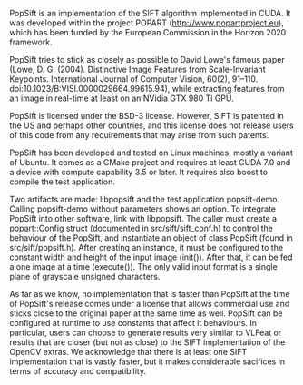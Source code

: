 PopSift is an implementation of the SIFT algorithm implemented in CUDA. It was developed within the project POPART (http://www.popartproject.eu), which has been funded by the European Commission in the Horizon 2020 framework.

PopSift tries to stick as closely as possible to David Lowe's famous paper (Lowe, D. G. (2004). Distinctive Image Features from Scale-Invariant Keypoints. International Journal of Computer Vision, 60(2), 91–110. doi:10.1023/B:VISI.0000029664.99615.94), while extracting features from an image in real-time at least on an NVidia GTX 980 Ti GPU.

PopSift is licensed under the BSD-3 license. However, SIFT is patented in the US and perhaps other countries, and this license does not release users of this code from any requirements that may arise from such patents.

PopSift has been developed and tested on Linux machines, mostly a variant of Ubuntu. It comes as a CMake project and requires at least CUDA 7.0 and a device with compute capability 3.5 or later. It requires also boost to compile the test application.

Two artifacts are made: libpopsift and the test application popsift-demo. Calling popsift-demo without parameters shows an option. To integrate PopSift into other software, link with libpopsift.
The caller must create a popart::Config struct (documented in src/sift/sift_conf.h) to control the behaviour of the PopSift, and instantiate an object of class PopSift (found in src/sift/popsift.h). After creating an instance, it must be configured to the constant width and height of the input image (init()). After that, it can be fed a one image at a time (execute()). The only valid input format is a single plane of grayscale unsigned characters.

As far as we know, no implementation that is faster than PopSift at the time of PopSift's release comes under a license that allows commercial use and sticks close to the original paper at the same time as well. PopSift can be configured at runtime to use constants that affect it behaviours. In particular, users can choose to generate results very similar to VLFeat or results that are closer (but not as close) to the SIFT implementation of the OpenCV extras. We acknowledge that there is at least one SIFT implementation that is vastly faster, but it makes considerable sacifices in terms of accuracy and compatibility.
